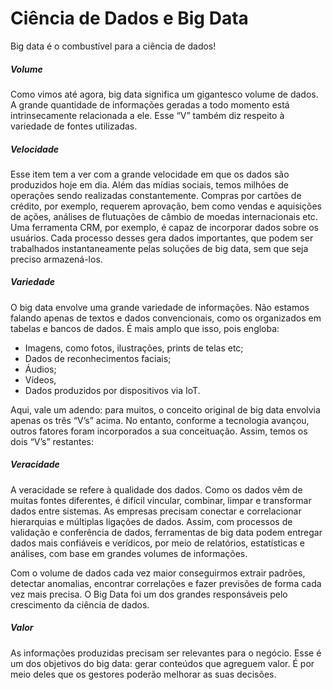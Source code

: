 # Ciência de Dados e Big Data

Big data é o combustível para a ciência de dados! 

##### Volume

Como vimos até agora, big data significa um gigantesco volume de dados.
A grande quantidade de informações geradas a todo momento está intrinsecamente relacionada a ele.
Esse “V” também diz respeito à variedade de fontes utilizadas.

##### Velocidade

Esse item tem a ver com a grande velocidade em que os dados são produzidos hoje em dia.
Além das mídias sociais, temos milhões de operações sendo realizadas constantemente.
Compras por cartões de crédito, por exemplo, requerem aprovação, bem como vendas e aquisições de ações, análises de flutuações de câmbio de moedas internacionais etc.
Uma ferramenta CRM, por exemplo, é capaz de incorporar dados sobre os usuários. 
Cada processo desses gera dados importantes, que podem ser trabalhados instantaneamente pelas soluções de big data, sem que seja preciso armazená-los.

##### Variedade

O big data envolve uma grande variedade de informações.
Não estamos falando apenas de textos e dados convencionais, como os organizados em tabelas e bancos de dados. É mais amplo que isso, pois engloba:

* Imagens, como fotos, ilustrações, prints de telas etc;
* Dados de reconhecimentos faciais;
* Áudios;
* Vídeos,
* Dados produzidos por dispositivos via IoT.

Aqui, vale um adendo: para muitos, o conceito original de big data envolvia apenas os três “V’s” acima.
No entanto, conforme a tecnologia avançou, outros fatores foram incorporados a sua conceituação. Assim, temos os dois “V’s” restantes:

##### Veracidade

A veracidade se refere à qualidade dos dados.
Como os dados vêm de muitas fontes diferentes, é difícil vincular, combinar, limpar e transformar dados entre sistemas.
As empresas precisam conectar e correlacionar hierarquias e múltiplas ligações de dados. 
Assim, com processos de validação e conferência de dados, ferramentas de big data podem entregar dados mais confiáveis e verídicos, por meio de relatórios, estatísticas e análises, com base em grandes volumes de informações.

Com o volume de dados cada vez maior conseguirmos extrair padrões, detectar anomalias, encontrar correlações e fazer previsões de forma cada vez mais precisa.
O Big Data foi um dos grandes responsáveis pelo crescimento da ciência de dados.

##### Valor

As informações produzidas precisam ser relevantes para o negócio. Esse é um dos objetivos do big data: gerar conteúdos que agreguem valor.
É por meio deles que os gestores poderão melhorar as suas decisões.